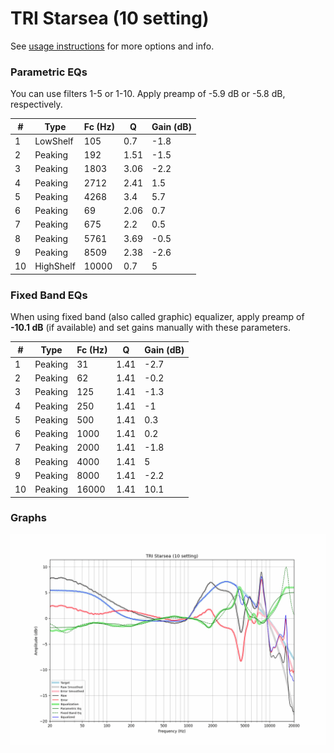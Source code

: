 # TRI Starsea (10 setting)
See [usage instructions](https://github.com/jaakkopasanen/AutoEq#usage) for more options and info.

### Parametric EQs
You can use filters 1-5 or 1-10. Apply preamp of -5.9 dB or -5.8 dB, respectively.

|   # | Type      |   Fc (Hz) |    Q |   Gain (dB) |
|-----|-----------|-----------|------|-------------|
|   1 | LowShelf  |       105 | 0.7  |        -1.8 |
|   2 | Peaking   |       192 | 1.51 |        -1.5 |
|   3 | Peaking   |      1803 | 3.06 |        -2.2 |
|   4 | Peaking   |      2712 | 2.41 |         1.5 |
|   5 | Peaking   |      4268 | 3.4  |         5.7 |
|   6 | Peaking   |        69 | 2.06 |         0.7 |
|   7 | Peaking   |       675 | 2.2  |         0.5 |
|   8 | Peaking   |      5761 | 3.69 |        -0.5 |
|   9 | Peaking   |      8509 | 2.38 |        -2.6 |
|  10 | HighShelf |     10000 | 0.7  |         5   |

### Fixed Band EQs
When using fixed band (also called graphic) equalizer, apply preamp of **-10.1 dB** (if available) and set gains manually with these parameters.

|   # | Type    |   Fc (Hz) |    Q |   Gain (dB) |
|-----|---------|-----------|------|-------------|
|   1 | Peaking |        31 | 1.41 |        -2.7 |
|   2 | Peaking |        62 | 1.41 |        -0.2 |
|   3 | Peaking |       125 | 1.41 |        -1.3 |
|   4 | Peaking |       250 | 1.41 |        -1   |
|   5 | Peaking |       500 | 1.41 |         0.3 |
|   6 | Peaking |      1000 | 1.41 |         0.2 |
|   7 | Peaking |      2000 | 1.41 |        -1.8 |
|   8 | Peaking |      4000 | 1.41 |         5   |
|   9 | Peaking |      8000 | 1.41 |        -2.2 |
|  10 | Peaking |     16000 | 1.41 |        10.1 |

### Graphs
![](./TRI%20Starsea%20(10%20setting).png)
